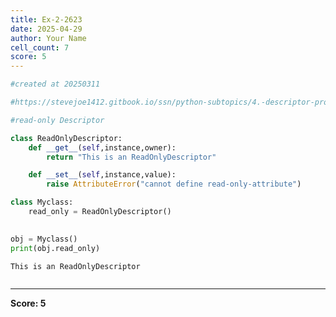 ```yaml
---
title: Ex-2-2623
date: 2025-04-29
author: Your Name
cell_count: 7
score: 5
---
```


```python
#created at 20250311
```


```python
#https://stevejoe1412.gitbook.io/ssn/python-subtopics/4.-descriptor-protocols
```


```python
#read-only Descriptor
```


```python
class ReadOnlyDescriptor:
    def __get__(self,instance,owner):
        return "This is an ReadOnlyDescriptor"

    def __set__(self,instance,value):
        raise AttributeError("cannot define read-only-attribute")
```


```python
class Myclass:
    read_only = ReadOnlyDescriptor()
    
```


```python
obj = Myclass()
print(obj.read_only)
```

    This is an ReadOnlyDescriptor



```python

```


---
**Score: 5**